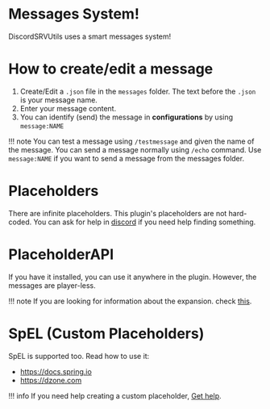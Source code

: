 # Messages System!

DiscordSRVUtils uses a smart messages system!

# How to create/edit a message

1. Create/Edit a `.json` file in the `messages` folder. The text before the `.json` is your message name.
2. Enter your message content.
3. You can identify (send) the message in **configurations** by using `message:NAME`

!!! note 
    You can test a message using `/testmessage` and given the name of the message. You can send a message normally using `/echo` command. Use `message:NAME` if you want to send a message from the messages folder.

# Placeholders

There are infinite placeholders. This plugin's placeholders are not hard-coded. You can ask for help in [discord](https://discordsrvutils.xyz/support) if you need help finding something.

# PlaceholderAPI

If you have it installed, you can use it anywhere in the plugin. However, the messages are player-less.


!!! note
    If you are looking for information about the expansion. check [this](/placeholderapi). 

# SpEL (Custom Placeholders)

SpEL is supported too. Read how to use it: 

- <a href="https://docs.spring.io/spring/docs/4.2.x/spring-framework-reference/html/expressions.html" target="blank">https://docs.spring.io</a> 
- <a href="https://dzone.com/articles/learn-spring-expression-language-with-examples" target="blank">https://dzone.com</a> 

!!! info 
    If you need help creating a custom placeholder, [Get help](https://discordsrvutils.xyz/support).


